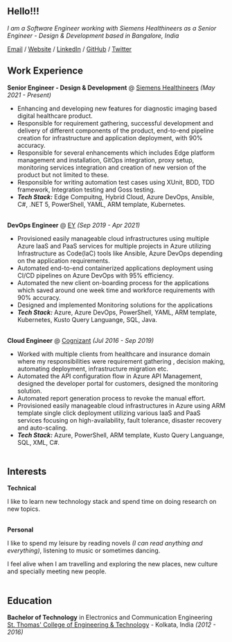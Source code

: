 <!--# Hello!!!-->

## Hello!!!

_I am a Software Engineer working with Siemens Healthineers as a Senior Engineer - Design & Development based in Bangalore, India_ <br>

[Email](mailto:pritibhunia@gmail.com) / [Website](https://pritibhunia.medium.com/) / [LinkedIn](https://www.linkedin.com/in/pritibhunia/) / [GitHub](https://github.com/pritibhunia/) / [Twitter](https://twitter.com/pritibhunia/) 

## Work Experience

**Senior Engineer - Design & Development** @ [Siemens Healthineers](https://www.corporate.siemens-healthineers.com/) _(May 2021 - Present)_ <br>

  - Enhancing and developing new features for diagnostic imaging based digital healthcare product.
  - Responsible for requirement gathering, successful development and delivery of different components of the product, end-to-end pipeline creation for infrastructure and application deployment, with 90% accuracy.
  - Responsible for several enhancements which includes Edge platform management and installation, GitOps integration, proxy setup, monitoring services integration and creation of new version of the product but not limited to these.
  - Responsible for writing automation test cases using XUnit, BDD, TDD framework, Integration testing and Goss testing.
  - **_Tech Stack:_** Edge Compuitng, Hybrid Cloud, Azure DevOps, Ansible, C#, .NET 5, PowerShell, YAML, ARM template, Kubernetes.
<br><br>

**DevOps Engineer** @ [EY](https://www.ey.com/en_in/careers/global-delivery-services) _(Sep 2019 - Apr 2021)_ <br>

  - Provisioned easily manageable cloud infrastructures using multiple Azure IaaS and PaaS services for multiple projects in Azure utilizing Infrastructure as Code(IaC) tools like Ansible, Azure DevOps depending on the application requirements.
  - Automated end-to-end containerized applications deployment using CI/CD pipelines on Azure DevOps with 95% efficiency.
  - Automated the new client on-boarding process for the applications which saved around one week time and workforce requirements with 90% accuracy.
  - Designed and implemented Monitoring solutions for the applications
  - **_Tech Stack:_** Azure, Azure DevOps, PowerShell, YAML, ARM template, Kubernetes, Kusto Query Languange, SQL, Java.
<br><br>

**Cloud Engineer** @ [Cognizant](https://www.cognizant.com/) _(Jul 2016 - Sep 2019)_ <br>

  - Worked with multiple clients from healthcare and insurance domain where my responsibilities were requirement gathering , decision making, automating deployment, infrastructure migration etc. 
  - Automated the API configuration flow in Azure API Management, designed the developer portal for customers, designed the monitoring solution.
  - Automated report generation process to revoke the manual effort.
  - Provisioned easily manageable cloud infrastructures in Azure using ARM template single click deployment utilizing various IaaS and PaaS services focusing on high-availability, fault tolerance, disaster recovery and auto-scaling.
  - **_Tech Stack:_** Azure, PowerShell, ARM template, Kusto Query Languange, SQL, XML, C#.
    <br><br>


## Interests

**Technical** <br>

I like to learn new technology stack and spend time on doing research on new topics. 
  <br><br>

**Personal** <br>

I like to spend my leisure by reading novels _(I can read anything and everything)_, listening to music or sometimes dancing.

I feel alive when I am travelling and exploring the new places, new culture and specially meeting new people.
  <br><br>
  
## Education

**Bachelor of Technology** in Electronics and Communication Engineering<br>
[St. Thomas' College of Engineering & Technology](https://www.stcet.org/) - Kolkata, India _(2012 - 2016)_

